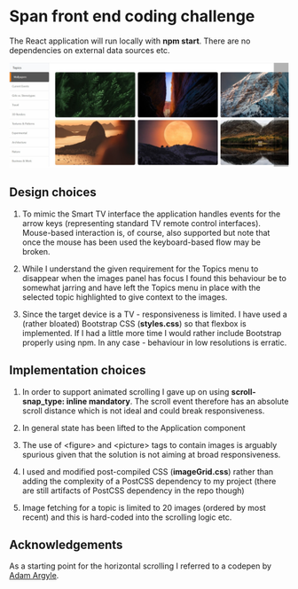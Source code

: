 # Span front end coding challenge

The React application will run locally with <b>npm start</b>. There are no dependencies on external data sources etc.

<img src='https://github.com/ideasVector/span-fe/blob/master/thumb.jpg'>

## Design choices

1. To mimic the Smart TV interface the application handles events for the arrow keys (representing standard TV remote control interfaces). Mouse-based interaction is, of course, also supported but note that once the mouse has been used the keyboard-based flow may be broken.

2. While I understand the given requirement for the Topics menu to disappear when the images panel has focus I found this behaviour be to somewhat jarring and have left the Topics menu in place with the selected topic highlighted to give context to the images.

3. Since the target device is a TV - responsiveness is limited. I have used a (rather bloated) Bootstrap CSS (<b>styles.css</b>) so that flexbox is implemented. If I had a little more time I would rather include Bootstrap properly using npm.  In any case - behaviour in low resolutions is erratic.


## Implementation choices

1. In order to support animated scrolling I gave up on using <b>scroll-snap_type: inline mandatory</b>. The scroll event therefore has an absolute scroll distance which is not ideal and could break responsiveness.

2. In general state has been lifted to the Application component

3. The use of \<figure> and \<picture> tags to contain images is arguably spurious given that the solution is not aiming at broad responsiveness.

4.  I used and modified post-compiled CSS (<b>imageGrid.css</b>) rather than adding the complexity of a PostCSS dependency to my project (there are still artifacts of PostCSS dependency in the repo though)

5.  Image fetching for a topic is limited to 20 images (ordered by most recent) and this is hard-coded into the scrolling logic etc.


## Acknowledgements

As a starting point for the horizontal scrolling I referred to a codepen by <a href='https://codepen.io/argyleink'>Adam Argyle</a>.

